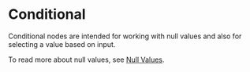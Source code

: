 # Conditional

Conditional nodes are intended for working with null values and also for selecting a value based on input.

To read more about null values, see [Null Values](/layers/null).
